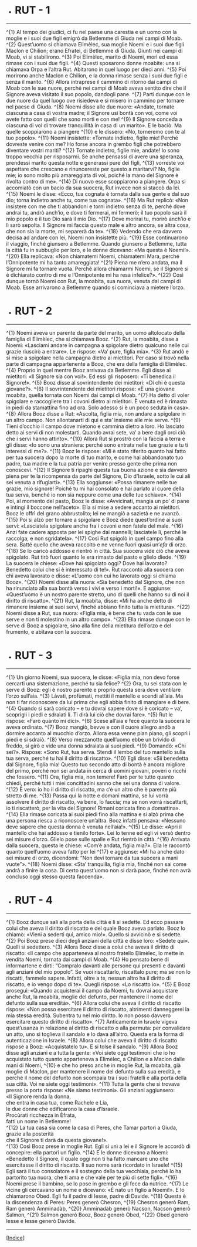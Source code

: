 - # RUT - 1
--------------------------

^{1} Al tempo dei giudici, ci fu nel paese una carestia e un uomo con la moglie e i suoi due figli emigrò da Betlemme di Giuda nei campi di Moab. ^{2} Quest’uomo si chiamava Elimèlec, sua moglie Noemi e i suoi due figli Maclon e Chilion; erano Efratei, di Betlemme di Giuda. Giunti nei campi di Moab, vi si stabilirono.
^{3} Poi Elimèlec, marito di Noemi, morì ed essa rimase con i suoi due figli. ^{4} Questi sposarono donne moabite: una si chiamava Orpa e l’altra Rut. Abitarono in quel luogo per dieci anni. ^{5} Poi morirono anche Maclon e Chilion, e la donna rimase senza i suoi due figli e senza il marito.
^{6} Allora intraprese il cammino di ritorno dai campi di Moab con le sue nuore, perché nei campi di Moab aveva sentito dire che il Signore aveva visitato il suo popolo, dandogli pane. ^{7} Partì dunque con le due nuore da quel luogo ove risiedeva e si misero in cammino per tornare nel paese di Giuda. ^{8} Noemi disse alle due nuore: «Andate, tornate ciascuna a casa di vostra madre; il Signore usi bontà con voi, come voi avete fatto con quelli che sono morti e con me! ^{9} Il Signore conceda a ciascuna di voi di trovare tranquillità in casa di un marito». E le baciò. Ma quelle scoppiarono a piangere ^{10} e le dissero: «No, torneremo con te al tuo popolo». ^{11} Noemi insistette: «Tornate indietro, figlie mie! Perché dovreste venire con me? Ho forse ancora in grembo figli che potrebbero diventare vostri mariti? ^{12} Tornate indietro, figlie mie, andate! Io sono troppo vecchia per risposarmi. Se anche pensassi di avere una speranza, prendessi marito questa notte e generassi pure dei figli, ^{13} vorreste voi aspettare che crescano e rinuncereste per questo a maritarvi? No, figlie mie; io sono molto più amareggiata di voi, poiché la mano del Signore è rivolta contro di me». ^{14} Di nuovo esse scoppiarono a piangere. Orpa si accomiatò con un bacio da sua suocera, Rut invece non si staccò da lei.
^{15} Noemi le disse: «Ecco, tua cognata è tornata dalla sua gente e dal suo dio; torna indietro anche tu, come tua cognata». ^{16} Ma Rut replicò: «Non insistere con me che ti abbandoni e torni indietro senza di te, perché dove andrai tu, andrò anch’io, e dove ti fermerai, mi fermerò; il tuo popolo sarà il mio popolo e il tuo Dio sarà il mio Dio. ^{17} Dove morirai tu, morirò anch’io e lì sarò sepolta. Il Signore mi faccia questo male e altro ancora, se altra cosa, che non sia la morte, mi separerà da te».
^{18} Vedendo che era davvero decisa ad andare con lei, Noemi non insistette più. ^{19} Esse continuarono il viaggio, finché giunsero a Betlemme. Quando giunsero a Betlemme, tutta la città fu in subbuglio per loro, e le donne dicevano: «Ma questa è Noemi!». ^{20} Ella replicava: «Non chiamatemi Noemi, chiamatemi Mara, perché l’Onnipotente mi ha tanto amareggiata! ^{21} Piena me n’ero andata, ma il Signore mi fa tornare vuota. Perché allora chiamarmi Noemi, se il Signore si è dichiarato contro di me e l’Onnipotente mi ha resa infelice?». ^{22} Così dunque tornò Noemi con Rut, la moabita, sua nuora, venuta dai campi di Moab. Esse arrivarono a Betlemme quando si cominciava a mietere l’orzo.

- # RUT - 2
--------------------------

^{1} Noemi aveva un parente da parte del marito, un uomo altolocato della famiglia di Elimèlec, che si chiamava Booz. ^{2} Rut, la moabita, disse a Noemi: «Lasciami andare in campagna a spigolare dietro qualcuno nelle cui grazie riuscirò a entrare».
Le rispose: «Va’ pure, figlia mia». ^{3} Rut andò e si mise a spigolare nella campagna dietro ai mietitori. Per caso si trovò nella parte di campagna appartenente a Booz, che era della famiglia di Elimèlec.
^{4} Proprio in quel mentre Booz arrivava da Betlemme. Egli disse ai mietitori: «Il Signore sia con voi!». Ed essi gli risposero: «Ti benedica il Signore!». ^{5} Booz disse al sovrintendente dei mietitori: «Di chi è questa giovane?». ^{6} Il sovrintendente dei mietitori rispose: «È una giovane moabita, quella tornata con Noemi dai campi di Moab. ^{7} Ha detto di voler spigolare e raccogliere tra i covoni dietro ai mietitori. È venuta ed è rimasta in piedi da stamattina fino ad ora. Solo adesso si è un poco seduta in casa». ^{8} Allora Booz disse a Rut: «Ascolta, figlia mia, non andare a spigolare in un altro campo. Non allontanarti di qui e sta’ insieme alle mie serve. ^{9} Tieni d’occhio il campo dove mietono e cammina dietro a loro. Ho lasciato detto ai servi di non molestarti. Quando avrai sete, va’ a bere dagli orci ciò che i servi hanno attinto». ^{10} Allora Rut si prostrò con la faccia a terra e gli disse: «Io sono una straniera: perché sono entrata nelle tue grazie e tu ti interessi di me?». ^{11} Booz le rispose: «Mi è stato riferito quanto hai fatto per tua suocera dopo la morte di tuo marito, e come hai abbandonato tuo padre, tua madre e la tua patria per venire presso gente che prima non conoscevi. ^{12} Il Signore ti ripaghi questa tua buona azione e sia davvero piena per te la ricompensa da parte del Signore, Dio d’Israele, sotto le cui ali sei venuta a rifugiarti».
^{13} Ella soggiunse: «Possa rimanere nelle tue grazie, mio signore! Poiché tu mi hai consolato e hai parlato al cuore della tua serva, benché io non sia neppure come una delle tue schiave».
^{14} Poi, al momento del pasto, Booz le disse: «Avvicìnati, mangia un po’ di pane e intingi il boccone nell’aceto». Ella si mise a sedere accanto ai mietitori. Booz le offrì del grano abbrustolito; lei ne mangiò a sazietà e ne avanzò. ^{15} Poi si alzò per tornare a spigolare e Booz diede quest’ordine ai suoi servi: «Lasciatela spigolare anche fra i covoni e non fatele del male. ^{16} Anzi fate cadere apposta per lei spighe dai mannelli; lasciatele lì, perché le raccolga, e non sgridatela». ^{17} Così Rut spigolò in quel campo fino alla sera. Batté quello che aveva raccolto e ne venne fuori quasi un’_efa_ di orzo. ^{18} Se lo caricò addosso e rientrò in città. Sua suocera vide ciò che aveva spigolato. Rut tirò fuori quanto le era rimasto del pasto e glielo diede.
^{19} La suocera le chiese: «Dove hai spigolato oggi? Dove hai lavorato? Benedetto colui che si è interessato di te!». Rut raccontò alla suocera con chi aveva lavorato e disse: «L’uomo con cui ho lavorato oggi si chiama Booz». ^{20} Noemi disse alla nuora: «Sia benedetto dal Signore, che non ha rinunciato alla sua bontà verso i vivi e verso i morti!». E aggiunse: «Quest’uomo è un nostro parente stretto, uno di quelli che hanno su di noi il diritto di riscatto». ^{21} Rut, la moabita, disse: «Mi ha anche detto di rimanere insieme ai suoi servi, finché abbiano finito tutta la mietitura». ^{22} Noemi disse a Rut, sua nuora: «Figlia mia, è bene che tu vada con le sue serve e non ti molestino in un altro campo».
^{23} Ella rimase dunque con le serve di Booz a spigolare, sino alla fine della mietitura dell’orzo e del frumento, e abitava con la suocera.

- # RUT - 3
--------------------------

^{1} Un giorno Noemi, sua suocera, le disse: «Figlia mia, non devo forse cercarti una sistemazione, perché tu sia felice? ^{2} Ora, tu sei stata con le serve di Booz: egli è nostro parente e proprio questa sera deve ventilare l’orzo sull’aia. ^{3} Làvati, profùmati, mettiti il mantello e scendi all’aia. Ma non ti far riconoscere da lui prima che egli abbia finito di mangiare e di bere. ^{4} Quando si sarà coricato – e tu dovrai sapere dove si è coricato – va’, scoprigli i piedi e sdraiati lì. Ti dirà lui ciò che dovrai fare». ^{5} Rut le rispose: «Farò quanto mi dici».
^{6} Scese all’aia e fece quanto la suocera le aveva ordinato. ^{7} Booz mangiò, bevve e con il cuore allegro andò a dormire accanto al mucchio d’orzo. Allora essa venne pian piano, gli scoprì i piedi e si sdraiò.
^{8} Verso mezzanotte quell’uomo ebbe un brivido di freddo, si girò e vide una donna sdraiata ai suoi piedi. ^{9} Domandò: «Chi sei?». Rispose: «Sono Rut, tua serva. Stendi il lembo del tuo mantello sulla tua serva, perché tu hai il diritto di riscatto». ^{10} Egli disse: «Sii benedetta dal Signore, figlia mia! Questo tuo secondo atto di bontà è ancora migliore del primo, perché non sei andata in cerca di uomini giovani, poveri o ricchi che fossero. ^{11} Ora, figlia mia, non temere! Farò per te tutto quanto chiedi, perché tutti i miei concittadini sanno che sei una donna di valore. ^{12} È vero: io ho il diritto di riscatto, ma c’è un altro che è parente più stretto di me. ^{13} Passa qui la notte e domani mattina, se lui vorrà assolvere il diritto di riscatto, va bene, lo faccia; ma se non vorrà riscattarti, io ti riscatterò, per la vita del Signore! Rimani coricata fino a domattina». ^{14} Ella rimase coricata ai suoi piedi fino alla mattina e si alzò prima che una persona riesca a riconoscere un’altra. Booz infatti pensava: «Nessuno deve sapere che questa donna è venuta nell’aia!». ^{15} Le disse: «Apri il mantello che hai addosso e tienilo forte». Lei lo tenne ed egli vi versò dentro sei misure d’orzo. Glielo pose sulle spalle e Rut rientrò in città.
^{16} Arrivata dalla suocera, questa le chiese: «Com’è andata, figlia mia?». Ella le raccontò quanto quell’uomo aveva fatto per lei ^{17} e aggiunse: «Mi ha anche dato sei misure di orzo, dicendomi: “Non devi tornare da tua suocera a mani vuote”». ^{18} Noemi disse: «Sta’ tranquilla, figlia mia, finché non sai come andrà a finire la cosa. Di certo quest’uomo non si darà pace, finché non avrà concluso oggi stesso questa faccenda».

- # RUT - 4
--------------------------

^{1} Booz dunque salì alla porta della città e lì si sedette. Ed ecco passare colui che aveva il diritto di riscatto e del quale Booz aveva parlato. Booz lo chiamò: «Vieni a sederti qui, amico mio!». Quello si avvicinò e si sedette. ^{2} Poi Booz prese dieci degli anziani della città e disse loro: «Sedete qui». Quelli si sedettero. ^{3} Allora Booz disse a colui che aveva il diritto di riscatto: «Il campo che apparteneva al nostro fratello Elimèlec, lo mette in vendita Noemi, tornata dai campi di Moab. ^{4} Ho pensato bene di informartene e dirti: “Compralo davanti alle persone qui presenti e davanti agli anziani del mio popolo”. Se vuoi riscattarlo, riscattalo pure; ma se non lo riscatti, fammelo sapere. Infatti, oltre a te, nessun altro ha il diritto di riscatto, e io vengo dopo di te». Quegli rispose: «Lo riscatto io». ^{5} E Booz proseguì: «Quando acquisterai il campo da Noemi, tu dovrai acquistare anche Rut, la moabita, moglie del defunto, per mantenere il nome del defunto sulla sua eredità». ^{6} Allora colui che aveva il diritto di riscatto rispose: «Non posso esercitare il diritto di riscatto, altrimenti danneggerei la mia stessa eredità. Subentra tu nel mio diritto. Io non posso davvero esercitare questo diritto di riscatto». ^{7} Anticamente in Israele vigeva quest’usanza in relazione al diritto di riscatto o alla permuta: per convalidare un atto, uno si toglieva il sandalo e lo dava all’altro. Questa era la forma di autenticazione in Israele. ^{8} Allora colui che aveva il diritto di riscatto rispose a Booz: «Acquìstatelo tu». E si tolse il sandalo.
^{9} Allora Booz disse agli anziani e a tutta la gente: «Voi siete oggi testimoni che io ho acquistato tutto quanto apparteneva a Elimèlec, a Chilion e a Maclon dalle mani di Noemi, ^{10} e che ho preso anche in moglie Rut, la moabita, già moglie di Maclon, per mantenere il nome del defunto sulla sua eredità, e perché il nome del defunto non scompaia tra i suoi fratelli e alla porta della sua città. Voi ne siete oggi testimoni». ^{11} Tutta la gente che si trovava presso la porta rispose: «Ne siamo testimoni».
Gli anziani aggiunsero:  
«Il Signore renda la donna,  
che entra in casa tua, come Rachele e Lia,  
le due donne che edificarono la casa d’Israele.  
Procùrati ricchezza in Èfrata,  
fatti un nome in Betlemme!  
^{12} La tua casa sia come la casa di Peres,
che Tamar partorì a Giuda,  
grazie alla posterità  
che il Signore ti darà da questa giovane!».  
^{13} Così Booz prese in moglie Rut. Egli si unì a lei e il Signore le accordò di concepire: ella partorì un figlio.
^{14} E le donne dicevano a Noemi: «Benedetto il Signore, il quale oggi non ti ha fatto mancare uno che esercitasse il diritto di riscatto. Il suo nome sarà ricordato in Israele! ^{15} Egli sarà il tuo consolatore e il sostegno della tua vecchiaia, perché lo ha partorito tua nuora, che ti ama e che vale per te più di sette figli». ^{16} Noemi prese il bambino, se lo pose in grembo e gli fece da nutrice. ^{17} Le vicine gli cercavano un nome e dicevano: «È nato un figlio a Noemi!». E lo chiamarono Obed. Egli fu il padre di Iesse, padre di Davide.
^{18} Questa è la discendenza di Peres: Peres generò Chesron, ^{19} Chesron generò Ram, Ram generò Amminadàb, ^{20} Amminadàb generò Nacson, Nacson generò Salmon, ^{21} Salmon generò Booz, Booz generò Obed, ^{22} Obed generò Iesse e Iesse generò Davide.

* * *

[\[Indice\]](../indice.htm#storici)
